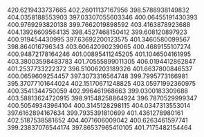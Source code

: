 420.6219433737665
402.26011137167956
398.5788938149832
404.0358188553903
397.03307055603346
400.06455191430393
400.9769293820138
399.7662019898592
403.4163878923688
404.13926609564135
398.4527468150412
399.608120897923
400.919454430995
397.63692200123575
401.3460580099567
398.864016796343
403.60642090239065
400.4689155107274
400.94872178164246
401.00895411245205
401.1046504161995
403.38003598483783
401.70555899011305
406.0194412862847
401.2537733222372
396.51006203189326
401.6637800846537
400.0659609254457
397.3073316564748
399.7995773166981
395.37077101644024
402.15170671248825
403.05971992360975
400.3541344750059
402.996461968663
399.0300183309688
403.58813624720915
398.91548258864924
396.7870529999347
400.50549343964104
400.3145128298115
404.0347313553014
397.6162894167634
399.7935391810699
401.4361278980161
402.5187538581652
404.4071606009042
400.6263461597741
399.23837076544174
397.86537965410105
401.7175482154464
